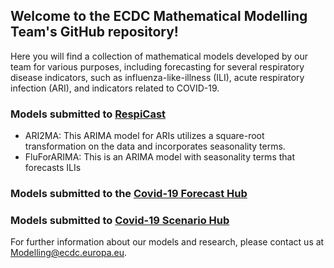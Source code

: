## Welcome to the ECDC Mathematical Modelling Team's GitHub repository! 

Here you will find a collection of mathematical models developed by our team for various purposes, 
including forecasting for several respiratory disease indicators, such as influenza-like-illness (ILI), 
acute respiratory infection (ARI), and indicators related to COVID-19.

### Models submitted to [RespiCast](https://respicast.ecdc.europa.eu/)

- ARI2MA: This ARIMA model for ARIs utilizes a square-root transformation on the data and incorporates seasonality terms.
- FluForARIMA: This is an ARIMA model with seasonality terms that forecasts ILIs

### Models submitted to the [Covid-19 Forecast Hub](https://covid19forecasthub.eu/)

### Models submitted to [Covid-19 Scenario Hub](https://covid19scenariohub.eu/)


For further information about our models and research, please contact us at [Modelling@ecdc.europa.eu](mailto:Modelling@ecdc.europa.eu).


  
